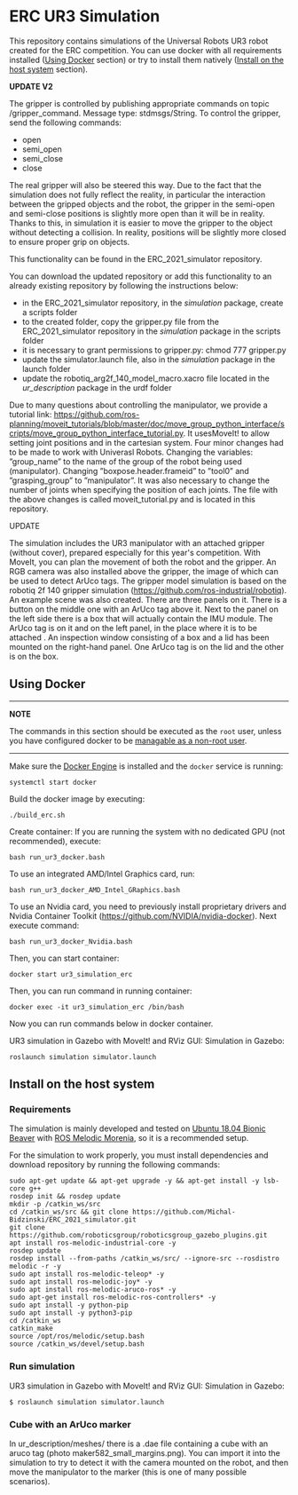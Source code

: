 # ERC UR3 Simulation

This repository contains simulations of the Universal Robots UR3 robot created for the ERC competition. You can use docker with all requirements installed  ([Using Docker](#using-docker) section) or try to install them natively ([Install on the host system](#install-on-the-host-system) section).

**UPDATE V2**

The gripper is controlled by publishing appropriate commands on topic /gripper_command. Message type: stdmsgs/String. To control the gripper, send the following commands:
- open
- semi_open
- semi_close
- close

The real gripper will also be steered this way. Due to the fact that the simulation does not fully reflect the reality, in particular the interaction between the gripped objects and the robot, the gripper in the semi-open and semi-close positions is slightly more open than it will be in reality. Thanks to this, in simulation it is easier to move the gripper to the object without detecting a collision. In reality, positions will be slightly more closed to ensure proper grip on objects. 

This functionality can be found in the ERC_2021_simulator repository.

You can download the updated repository or add this functionality to an already existing repository by following the instructions below: 
- in the ERC_2021_simulator repository, in the *simulation* package, create a scripts folder 
- to the created folder, copy the gripper.py file from the ERC_2021_simulator repository in the *simulation* package in the scripts folder 
- it is necessary to grant permissions to gripper.py: chmod 777 gripper.py
- update the simulator.launch file, also in the *simulation* package in the launch folder 
- update the robotiq_arg2f_140_model_macro.xacro file located in the *ur_description* package in the urdf folder 

Due to many questions about controlling the manipulator, we provide a tutorial link: https://github.com/ros-planning/moveit_tutorials/blob/master/doc/move_group_python_interface/scripts/move_group_python_interface_tutorial.py. It usesMoveIt! to allow setting joint positions and in the cartesian system. Four minor changes had to be made to work with Univerasl Robots. Changing  the variables: ”group_name” to the name of the group of the robot being used (manipulator). Changing ”boxpose.header.frameid” to ”tool0” and ”grasping_group” to ”manipulator”. It was also necessary to change the number of joints when specifying the position of each joints. The file with the above changes is called moveit_tutorial.py and is located in this repository. 


UPDATE

The simulation includes the UR3 manipulator with an attached gripper (without cover), prepared especially for this year's competition. With MoveIt, you can plan the movement of both the robot and the gripper. An RGB camera was also installed above the gripper, the image of which can be used to detect ArUco tags. The gripper model simulation is based on the robotiq 2f 140 gripper simulation (https://github.com/ros-industrial/robotiq).
An example scene was also created. There are three panels on it. There is a button on the middle one with an ArUco tag above it. Next to the panel on the left side there is a box that will actually contain the IMU module. The ArUco tag is on it and on the left panel, in the place where it is to be attached . An inspection window consisting of a box and a lid has been mounted on the right-hand panel. One ArUco tag is on the lid and the other is on the box. 


## Using Docker

---
**NOTE**

The commands in this section should be executed as the `root` user, unless you have configured docker to be [managable as a non-root user](https://docs.docker.com/engine/install/linux-postinstall/).

---

Make sure the [Docker Engine](https://docs.docker.com/engine/install/#server) is installed and the `docker` service is running:
```
systemctl start docker
```
Build the docker image by executing:
```
./build_erc.sh 
```
Create container:
If you are running the system with no dedicated GPU (not recommended), execute:
```
bash run_ur3_docker.bash
```
To use an integrated AMD/Intel Graphics card, run:
```
bash run_ur3_docker_AMD_Intel_GRaphics.bash
```
To use an Nvidia card, you need to previously install proprietary drivers and Nvidia Container Toolkit (https://github.com/NVIDIA/nvidia-docker). Next execute command:
``` 
bash run_ur3_docker_Nvidia.bash
```
Then, you can start container:
```
docker start ur3_simulation_erc
```
Then, you can run command in running container:
```
docker exec -it ur3_simulation_erc /bin/bash
```

Now you can run commands below in docker container.

UR3 simulation in Gazebo with MoveIt! and RViz GUI:
Simulation in Gazebo:
```
roslaunch simulation simulator.launch 
```
## Install on the host system

### Requirements

The simulation is mainly developed and tested on [Ubuntu 18.04 Bionic Beaver](https://releases.ubuntu.com/18.04/) with [ROS Melodic Morenia](http://wiki.ros.org/melodic/Installation/Ubuntu), so it is a recommended setup. 

For the simulation to work properly, you must install dependencies and download repository by running the following commands: 
``` 
sudo apt-get update && apt-get upgrade -y && apt-get install -y lsb-core g++
rosdep init && rosdep update
mkdir -p /catkin_ws/src
cd /catkin_ws/src && git clone https://github.com/Michal-Bidzinski/ERC_2021_simulator.git
git clone https://github.com/roboticsgroup/roboticsgroup_gazebo_plugins.git
apt install ros-melodic-industrial-core -y
rosdep update
rosdep install --from-paths /catkin_ws/src/ --ignore-src --rosdistro melodic -r -y
sudo apt install ros-melodic-teleop* -y
sudo apt install ros-melodic-joy* -y
sudo apt install ros-melodic-aruco-ros* -y
sudo apt-get install ros-melodic-ros-controllers* -y
sudo apt install -y python-pip
sudo apt install -y python3-pip
cd /catkin_ws
catkin_make
source /opt/ros/melodic/setup.bash
source /catkin_ws/devel/setup.bash
```
### Run simulation
UR3 simulation in Gazebo with MoveIt! and RViz GUI:
Simulation in Gazebo:
```
$ roslaunch simulation simulator.launch 
```

### Cube with an ArUco marker
In ur_description/meshes/ there is a .dae file containing a cube with an aruco tag (photo maker582_small_margins.png). You can import it into the simulation to try to detect it with the camera mounted on the robot, and then move the manipulator to the marker (this is one of many possible scenarios). 

